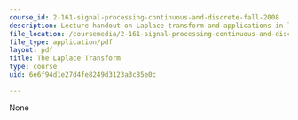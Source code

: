 ```yaml
---
course_id: 2-161-signal-processing-continuous-and-discrete-fall-2008
description: Lecture handout on Laplace transform and applications in linear systems.
file_location: /coursemedia/2-161-signal-processing-continuous-and-discrete-fall-2008/6e6f94d1e27d4fe8249d3123a3c85e0c_laplace.pdf
file_type: application/pdf
layout: pdf
title: The Laplace Transform
type: course
uid: 6e6f94d1e27d4fe8249d3123a3c85e0c

---
```

None